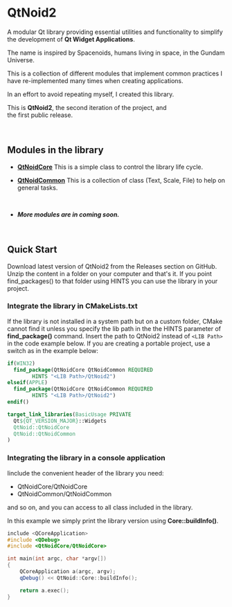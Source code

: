 # QtNoid2
A modular Qt library providing essential utilities 
and functionality to simplify the development of **Qt 
Widget Applications**.

The name is inspired by Spacenoids, humans living in space, 
in the Gundam Universe.

This is a collection of different modules that implement common 
practices I have re-implemented many times when creating applications.

In an effort to avoid repeating myself, I created 
this library.

This is **QtNoid2**, the second iteration of the project, and  
the first public release.

&nbsp;

## Modules in the library
* **[QtNoidCore](./Core/QtNoidCore.md)**
  This is a simple class to control the library life cycle.
  
* **[QtNoidCommon](./Common/QtNoidCommon.md)**
  This is a collection of class (Text, Scale, 
  File) to help on general tasks.

&nbsp;

* ***More modules are in coming soon.***

&nbsp;


## Quick Start
Download latest version of QtNoid2 from the Releases 
section on GitHub.
Unzip the content in a folder on your computer and 
that's it. If you point find_packages() to that 
folder using HINTS you can use the library in your 
project. 

### Integrate the library in CMakeLists.txt
If the library is not installed in a system path 
but on a custom folder, CMake cannot find it unless 
you specify the lib path in the the HINTS parameter 
of **find_package()** command.
Insert the path to QtNoid2 instead of `<LIB Path>` in
the code example below.
If you are creating a portable project, use a switch
as in the example below:

```cmake
if(WIN32)
  find_package(QtNoidCore QtNoidCommon REQUIRED 
        HINTS "<LIB Path>/QtNoid2")
elseif(APPLE)
  find_package(QtNoidCore QtNoidCommon REQUIRED 
        HINTS "<LIB Path>/QtNoid2")
endif()

target_link_libraries(BasicUsage PRIVATE
  Qt${QT_VERSION_MAJOR}::Widgets
  QtNoid::QtNoidCore
  QtNoid::QtNoidCommon
)
```


### Integrating the library in a console application

Iinclude the convenient header of the library you need:
 - QtNoidCore/QtNoidCore
 - QtNoidCommon/QtNoidCommon
 
and so on, and you can access to all class included
in the library.

In this example we simply print the library version
using **Core::buildInfo()**.

```cpp
include <QCoreApplication>
#include <QDebug>
#include <QtNoidCore/QtNoidCore>

int main(int argc, char *argv[])
{
    QCoreApplication a(argc, argv);
    qDebug() << QtNoid::Core::buildInfo();

    return a.exec();
}
```





